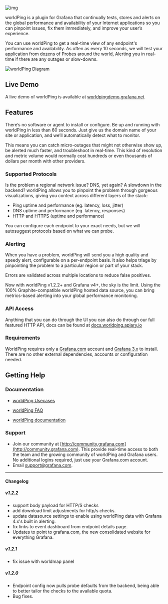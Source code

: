 ![img](https://circleci.com/gh/raintank/worldping-app.svg?style=shield&circle-token=:circle-token)

worldPing is a plugin for Grafana that continually tests, stores and alerts on the global performance and availability of your Internet applications so you can pinpoint issues, fix them immediately, and improve your user’s experience.

You can use worldPing to get a real-time view of any endpoint's performance and availability. As often as every 10 seconds, we will test your application from dozens of Probes around the world, Alerting you in real-time if there are any outages or slow-downs.

![worldPing Diagram](https://grafana.com/img/worldping_graph.svg)

## Live Demo

A live demo of worldPing is available at [worldpingdemo.grafana.net](https://worldpingdemo.grafana.net)

## Features

There’s no software or agent to install or configure. Be up and running with worldPing in less than 60 seconds. Just give us the domain name of your site or application, and we’ll automatically detect what to monitor.

This means you can catch micro-outages that might not otherwise show up, be alerted much faster, and troubleshoot in real-time. This kind of resolution and metric volume would normally cost hundreds or even thousands of dollars per month with other providers.


### Supported Protocols

Is the problem a regional network issue? DNS, yet again? A slowdown in the backend? worldPing allows you to pinpoint the problem through gorgeous visualizations, giving you context across different layers of the stack:

- Ping uptime and performance (eg. latency, loss, jitter)
- DNS uptime and performance (eg. latency, responses)
- HTTP and HTTPS (uptime and performance)

You can configure each endpoint to your exact needs, but we will autosuggest protocols based on what we can probe.

### Alerting

When you have a problem, worldPing will send you a high quality and speedy alert, configurable on a per-endpoint basis. It also helps triage by pinpointing the problem to a particular region or part of your stack.

Errors are validated across multiple locations to reduce false positives.

Now with worldPing v1.2.2+ and Grafana v4+, the sky is the limit. Using the 100% Graphite-compatible worldPing hosted data source, you can bring metrics-based alerting into your global performance monitoring.

### API Access
Anything that you can do through the UI you can also do through our full featured HTTP API, docs can be found at [docs.worldping.apiary.io](http://docs.worldping.apiary.io)

### Requirements
WorldPing requires only a [Grafana.com](https://grafana.com) account and [Grafana 3.x](https://grafana.com/grafana/download) to install. There are no other external dependencies, accounts or configuration needed.

## Getting Help

### Documentation
- [worldPing Usecases](http://worldping.raintank.io/worldping/use-cases)

- [worldPing FAQ](https://grafana.com/cloud/worldping#FAQ)

- [worldPing documentation](http://worldping.raintank.io/docs/)

### Support
- Join our community at [http://community.grafana.com](http://community.grafana.com). This provide real-time access to both the team and the growing community of worldPing and Grafana users. No additional logins required, just use your Grafana.com account.
- Email [support@grafana.com](mailto:support@grafana.com).

------

#### Changelog
##### v1.2.2

- support body payload for HTTP/S checks
- add download limit adjustments for http/s checks.
- update datasource settings to enable using worldPing data with Grafana 4.x's built in alerting.
- fix links to event dashboard from endpoint details page.
- Updates to point to grafana.com, the new consolidated website for everything Grafana.

##### v1.2.1

- fix issue with worldmap panel

##### v1.2.0
- Endpoint config now pulls probe defaults from the backend, being able to better tailor the checks to the available quota.
- Bug fixes.
